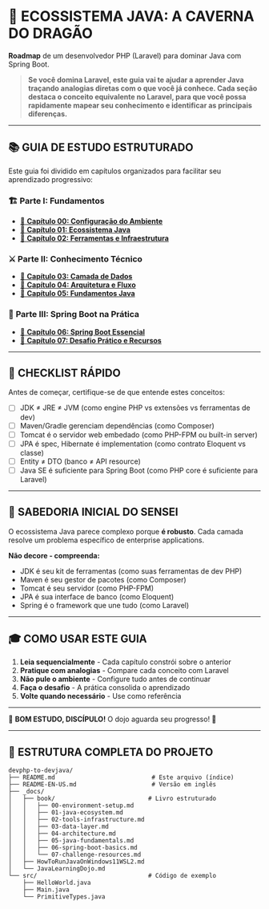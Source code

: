 # 🐉 **ECOSSISTEMA JAVA: A CAVERNA DO DRAGÃO**

**Roadmap** de um desenvolvedor PHP (Laravel) para dominar Java com Spring Boot.

> **Se você domina Laravel, este guia vai te ajudar a aprender Java traçando analogias diretas com o que você já conhece. Cada seção destaca o conceito equivalente no Laravel, para que você possa rapidamente mapear seu conhecimento e identificar as principais diferenças.**

---

## 📚 **GUIA DE ESTUDO ESTRUTURADO**

Este guia foi dividido em capítulos organizados para facilitar seu aprendizado progressivo:

### 🏗️ **Parte I: Fundamentos**
- [📖 **Capítulo 00: Configuração do Ambiente**](./_docs/book/00-environment-setup.md)
- [📖 **Capítulo 01: Ecossistema Java**](./_docs/book/01-java-ecosystem.md)
- [📖 **Capítulo 02: Ferramentas e Infraestrutura**](./_docs/book/02-tools-infrastructure.md)

### ⚔️ **Parte II: Conhecimento Técnico**
- [📖 **Capítulo 03: Camada de Dados**](./_docs/book/03-data-layer.md)
- [📖 **Capítulo 04: Arquitetura e Fluxo**](./_docs/book/04-architecture.md)
- [📖 **Capítulo 05: Fundamentos Java**](./_docs/book/05-java-fundamentals.md)

### 🌱 **Parte III: Spring Boot na Prática**
- [📖 **Capítulo 06: Spring Boot Essencial**](./_docs/book/06-spring-boot-basics.md)
- [📖 **Capítulo 07: Desafio Prático e Recursos**](./_docs/book/07-challenge-resources.md)

---

## 🎯 **CHECKLIST RÁPIDO**

Antes de começar, certifique-se de que entende estes conceitos:

- [ ] JDK ≠ JRE ≠ JVM (como engine PHP vs extensões vs ferramentas de dev)
- [ ] Maven/Gradle gerenciam dependências (como Composer)
- [ ] Tomcat é o servidor web embedado (como PHP-FPM ou built-in server)
- [ ] JPA é spec, Hibernate é implementation (como contrato Eloquent vs classe)
- [ ] Entity ≠ DTO (banco ≠ API resource)
- [ ] Java SE é suficiente para Spring Boot (como PHP core é suficiente para Laravel)

---

## 🏮 **SABEDORIA INICIAL DO SENSEI**

O ecossistema Java parece complexo porque **é robusto**. Cada camada resolve um problema específico de enterprise applications.

**Não decore - compreenda:**
- JDK é seu kit de ferramentas (como suas ferramentas de dev PHP)
- Maven é seu gestor de pacotes (como Composer)
- Tomcat é seu servidor (como PHP-FPM)
- JPA é sua interface de banco (como Eloquent)
- Spring é o framework que une tudo (como Laravel)

---

## 🎓 **COMO USAR ESTE GUIA**

1. **Leia sequencialmente** - Cada capítulo constrói sobre o anterior
2. **Pratique com analogias** - Compare cada conceito com Laravel
3. **Não pule o ambiente** - Configure tudo antes de continuar
4. **Faça o desafio** - A prática consolida o aprendizado
5. **Volte quando necessário** - Use como referência

---

🥋 **BOM ESTUDO, DISCÍPULO!** O dojo aguarda seu progresso! 🐉

---

## 📂 **ESTRUTURA COMPLETA DO PROJETO**

```
devphp-to-devjava/
├── README.md                           # Este arquivo (índice)
├── README-EN-US.md                     # Versão em inglês
├── _docs/
│   ├── book/                          # Livro estruturado
│   │   ├── 00-environment-setup.md
│   │   ├── 01-java-ecosystem.md
│   │   ├── 02-tools-infrastructure.md
│   │   ├── 03-data-layer.md
│   │   ├── 04-architecture.md
│   │   ├── 05-java-fundamentals.md
│   │   ├── 06-spring-boot-basics.md
│   │   └── 07-challenge-resources.md
│   ├── HowToRunJavaOnWindows11WSL2.md
│   └── JavaLearningDojo.md
└── src/                               # Código de exemplo
    ├── HelloWorld.java
    ├── Main.java
    └── PrimitiveTypes.java
```
